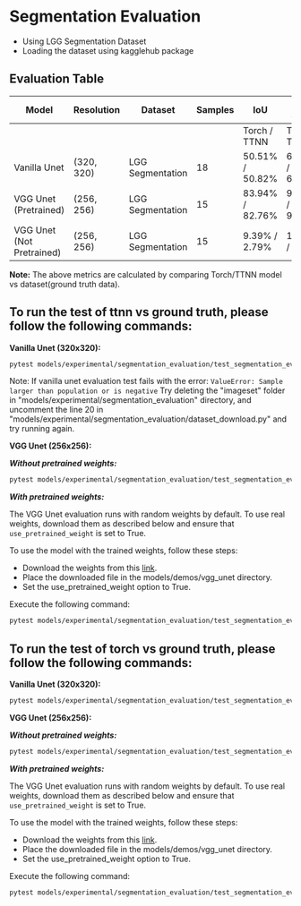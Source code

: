 # Segmentation Evaluation

- Using LGG Segmentation Dataset
- Loading the dataset using kagglehub package

## Evaluation Table
| Model                     | Resolution | Dataset          | Samples | IoU             | Dice Score      | Pixel Accuracy  | Precision       | Recall          | F1 Score        |
| ------------------------- | ---------- | ---------------- | ------- | --------------- | --------------- | --------------- | --------------- | --------------- | --------------- |
|                           |            |                  |         | Torch / TTNN    | Torch / TTNN    | Torch / TTNN    | Torch / TTNN    | Torch / TTNN    | Torch / TTNN    |
| Vanilla Unet              | (320, 320) | LGG Segmentation | 18      | 50.51% / 50.82% | 67.12% / 67.39% | 98.51% / 98.52% | 83.39% / 83.64% | 56.16% / 56.42% | 67.12% / 67.39% |
| VGG Unet (Pretrained)     | (256, 256) | LGG Segmentation | 15      | 83.94% / 82.76% | 90.78% / 90.02% | 99.55% / 99.50% | 86.32% / 84.51% | 96.34% / 97.05% | 90.78% / 90.02% |
| VGG Unet (Not Pretrained) | (256, 256) | LGG Segmentation | 15      | 9.39% / 2.79%   | 16.29% / 5.35%  | 71.31% / 13.50% | 9.68% / 2.84%   | 78.47% / 72.49% | 16.29% / 5.35%  |

**Note:** The above metrics are calculated by comparing Torch/TTNN model vs dataset(ground truth data).

## To run the test of ttnn vs ground truth, please follow the following commands:

**Vanilla Unet (320x320):**
```sh
pytest models/experimental/segmentation_evaluation/test_segmentation_eval.py::test_vanilla_unet[res0-device_params0-tt_model]
```
Note: If vanilla unet evaluation test fails with the error: `ValueError: Sample larger than population or is negative`
Try deleting the "imageset" folder in "models/experimental/segmentation_evaluation" directory, and uncomment the line 20 in "models/experimental/segmentation_evaluation/dataset_download.py" and try running again.

**VGG Unet (256x256):**

**_Without pretrained weights:_**
```sh
pytest models/experimental/segmentation_evaluation/test_segmentation_eval.py::test_vgg_unet[device_params0-res0-pretrained_weight_false-tt_model]
```

**_With pretrained weights:_**

The VGG Unet evaluation runs with random weights by default. To use real weights, download them as described below and ensure that `use_pretrained_weight` is set to True.

To use the model with the trained weights, follow these steps:
- Download the weights from this [link](https://drive.google.com/file/d/1XZi_W5Pj4jLSI31WUAlYf0SWQMu0wL6X/view).
- Place the downloaded file in the models/demos/vgg_unet directory.
- Set the use_pretrained_weight option to True.

Execute the following command:
```sh
pytest models/experimental/segmentation_evaluation/test_segmentation_eval.py::test_vgg_unet[device_params0-res0-pretrained_weight_true-tt_model]
```

## To run the test of torch vs ground truth, please follow the following commands:

**Vanilla Unet (320x320):**
```sh
pytest models/experimental/segmentation_evaluation/test_segmentation_eval.py::test_vanilla_unet[res0-device_params0-torch_model]
```

**VGG Unet (256x256):**

**_Without pretrained weights:_**

```sh
pytest models/experimental/segmentation_evaluation/test_segmentation_eval.py::test_vgg_unet[device_params0-res0-pretrained_weight_false-torch_model]
```

**_With pretrained weights:_**

The VGG Unet evaluation runs with random weights by default. To use real weights, download them as described below and ensure that `use_pretrained_weight` is set to True.

To use the model with the trained weights, follow these steps:
- Download the weights from this [link](https://drive.google.com/file/d/1XZi_W5Pj4jLSI31WUAlYf0SWQMu0wL6X/view).
- Place the downloaded file in the models/demos/vgg_unet directory.
- Set the use_pretrained_weight option to True.

Execute the following command:
```sh
pytest models/experimental/segmentation_evaluation/test_segmentation_eval.py::test_vgg_unet[device_params0-res0-pretrained_weight_true-torch_model]
```
